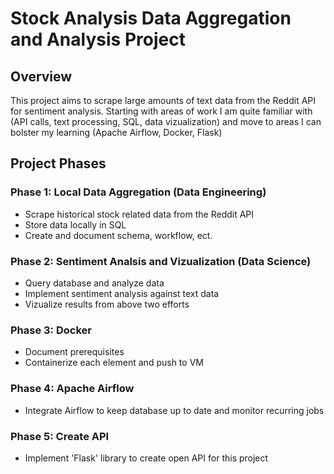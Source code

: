 # Stock Analysis Data Aggregation and Analysis Project

## Overview
This project aims to scrape large amounts of text data from the Reddit API for
sentiment analysis. Starting with areas of work I am quite familiar with (API calls,
text processing, SQL, data vizualization) and move to areas I can bolster my learning 
(Apache Airflow, Docker, Flask)

## Project Phases

### Phase 1: Local Data Aggregation (Data Engineering)
- Scrape historical stock related data from the Reddit API
- Store data locally in SQL
- Create and document schema, workflow, ect.

### Phase 2: Sentiment Analsis and Vizualization (Data Science)
- Query database and analyze data
- Implement sentiment analysis against text data
- Vizualize results from above two efforts

### Phase 3: Docker
- Document prerequisites 
- Containerize each element and push to VM

### Phase 4: Apache Airflow
- Integrate Airflow to keep database up to date and monitor recurring jobs

### Phase 5: Create API
- Implement 'Flask' library to create open API for this project
